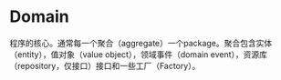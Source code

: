 # Domain
程序的核心。通常每一个聚合（aggregate）一个package。聚合包含实体（entity），值对象（value object），领域事件（domain event），资源库（repository，仅接口）接口和一些工厂（Factory）。